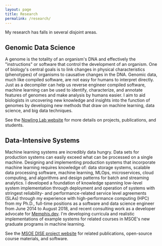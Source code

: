 ```yaml
---
layout: page
title: Research
permalink: /research/
---
```


My research has falls in several disjoint areas.

## Genomic Data Science
A genome is the totality of an organism's DNA and effectively the "instructions" or software that control the development of
an organism.  One of biology's central goals is to link changes in physical characteristics (phenotypes) of organisms to
causative changes in the DNA.  Genomic data, much like compiled software, are not easy for humans to interpret directly.
Just as a decompiler can help us reverse engineer compiled software, machine learning can be used to identify, characterize,
and annotate features of genomes and make analysis by humans easier.  I aim to aid biologists in uncovering new knowledge and
insights into the function of genomes by developing new methods that draw on machine learning, data science, and big data
techniques.

See the [Nowling Lab website](https://nowling-lab.github.io/) for more details on projects, publications, and students.

## Data-Intensive Systems
Machine learning systems are incredibly data hungry.  Data sets for production systems can easily exceed what can be
processed on a single machine.  Designing and implementing production systems that incorporate machine learning requires
knowledge of: data storage systems, scalable data processing software, machine learning, MLOps, microservices, cloud
computing, and algorithms and design patterns for batch and streaming analytics.  I developed a foundation of knowledge
spanning low-level system implementation through deployment and operation of systems with stringest reliability-
and performance-related service level agreements (SLAs) through my experience with high-performance computing (HPC) from my
Ph.D., full-time positions as a software and data science engineer from June 2014 to August 2018, and recent consulting work
as a developer advocate for [Memphis.dev](https://memphis.dev/).  I'm developing curricula and realistic
implementations of example systems for related courses in MSOE's new graduate programs in machine learning.

See the [MSOE DISE project website](https://msoe-dise-project.github.io/) for related publications, open-source course
materials, and software.

